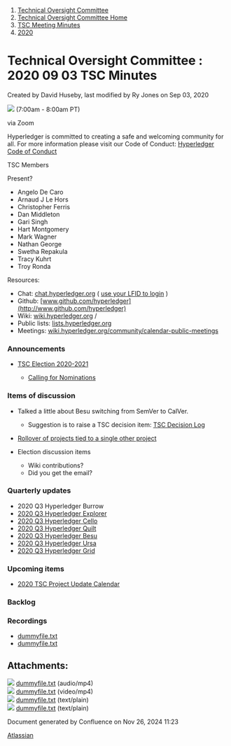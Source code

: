 1. [Technical Oversight Committee](index.html)
2. [Technical Oversight Committee Home](Technical-Oversight-Committee-Home_21430274.html)
3. [TSC Meeting Minutes](TSC-Meeting-Minutes_21448544.html)
4. [2020](2020_21450029.html)

# Technical Oversight Committee : 2020 09 03 TSC Minutes

Created by David Huseby, last modified by Ry Jones on Sep 03, 2020

![](plugins/servlet/confluence/placeholder/unknown-macro) (7:00am - 8:00am PT)

via Zoom

Hyperledger is committed to creating a safe and welcoming community for all. For more information please visit our Code of Conduct: [Hyperledger Code of Conduct](https://lf-hyperledger.atlassian.net/wiki/spaces/HYP/pages/19595281/Hyperledger+Code+of+Conduct)

TSC Members

Present?

- Angelo De Caro
- Arnaud J Le Hors
- Christopher Ferris
- Dan Middleton
- Gari Singh
- Hart Montgomery
- Mark Wagner
- Nathan George
- Swetha Repakula
- Tracy Kuhrt
- Troy Ronda

Resources:

- Chat: [chat.hyperledger.org](http://chat.hyperledger.org/) ( [use your LFID to login](https://www.youtube.com/watch?v=EEc4JRyaAoA) )
- Github: [www.github.com/hyperledger](http://www.github.com/hyperledger)
- Wiki: [wiki.hyperledger.org](https://lf-hyperledger.atlassian.net) /
- Public lists: [lists.hyperledger.org](https://lists.hyperledger.org)
- Meetings: [wiki.hyperledger.org/community/calendar-public-meetings](https://lf-hyperledger.atlassian.net/community/calendar-public-meetings)

### Announcements

- [TSC Election 2020-2021](https://lf-hyperledger.atlassian.net/display/TSC/TSC+Election+2020-2021)
  
  - [Calling for Nominations](Calling-for-Nominations_21439997.html)

### Items of discussion

- Talked a little about Besu switching from SemVer to CalVer.
  
  - Suggestion is to raise a TSC decision item: [TSC Decision Log](TSC-Decision-Log_21437418.html)
- [Rollover of projects tied to a single other project](https://lf-hyperledger.atlassian.net/display/TSC/Rollover+of+projects+tied+to+a+single+other+project)
- Election discussion items
  
  - Wiki contributions?
  - Did you get the email?

### Quarterly updates

- 2020 Q3 Hyperledger Burrow
- [2020 Q3 Hyperledger Explorer](https://lf-hyperledger.atlassian.net/display/TSC/2020+Q3+Hyperledger+Explorer)
- [2020 Q3 Hyperledger Cello](https://lf-hyperledger.atlassian.net/display/TSC/2020+Q3+Hyperledger+Cello)
- [2020 Q3 Hyperledger Quilt](https://lf-hyperledger.atlassian.net/display/TSC/2020+Q3+Hyperledger+Quilt)
- [2020 Q3 Hyperledger Besu](https://lf-hyperledger.atlassian.net/display/TSC/2020+Q3+Hyperledger+Besu)
- [2020 Q3 Hyperledger Ursa](https://lf-hyperledger.atlassian.net/display/TSC/2020+Q3+Hyperledger+Ursa)
- [2020 Q3 Hyperledger Grid](https://lf-hyperledger.atlassian.net/display/TSC/2020+Q3+Hyperledger+Grid)

### Upcoming items

- [2020 TSC Project Update Calendar](https://lf-hyperledger.atlassian.net/display/TSC/2020+TSC+Project+Update+Calendar)

### Backlog

### Recordings

- [dummyfile.txt](#)
- [dummyfile.txt](#)

## Attachments:

![](images/icons/bullet_blue.gif) [dummyfile.txt](attachments/21440078/21457425.txt) (audio/mp4)  
![](images/icons/bullet_blue.gif) [dummyfile.txt](attachments/21440078/21457651.txt) (video/mp4)  
![](images/icons/bullet_blue.gif) [dummyfile.txt](attachments/21440078/21451708.txt) (text/plain)  
![](images/icons/bullet_blue.gif) [dummyfile.txt](attachments/21440078/21451709.txt) (text/plain)

Document generated by Confluence on Nov 26, 2024 11:23

[Atlassian](http://www.atlassian.com/)
